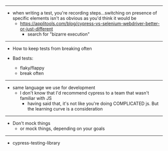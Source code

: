 

---

  - when writing a test, you're recording steps...switching on presence of specific elements isn't as obvious as you'd think it would be
    - https://applitools.com/blog/cypress-vs-selenium-webdriver-better-or-just-different
      - search for "bizarre execution"


---

  - How to keep tests from breaking often

* Bad tests:

  - flaky/flappy
  - break often

  
---

  - same language we use for development
    - I don't know that I'd recommend cypress to a team that wasn't familiar with JS
      - having said that, it's not like you're doing COMPLICATED js. But the learning curve is a consideration

---

  - Don't mock things
    - or mock things, depending on your goals

---

  - cypress-testing-library
